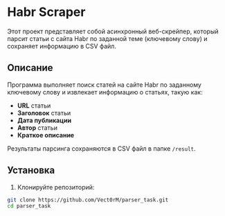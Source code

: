 # Habr Scraper

Этот проект представляет собой асинхронный веб-скрейпер, который парсит статьи с сайта Habr по заданной теме (ключевому слову) и сохраняет информацию в CSV файл.

## Описание

Программа выполняет поиск статей на сайте Habr по заданному ключевому слову и извлекает информацию о статьях, такую как:

- **URL** статьи
- **Заголовок** статьи
- **Дата публикации**
- **Автор** статьи
- **Краткое описание**

Результаты парсинга сохраняются в CSV файл в папке `/result`.

## Установка

1. Клонируйте репозиторий:

```bash
git clone https://github.com/Vect0rM/parser_task.git
cd parser_task
